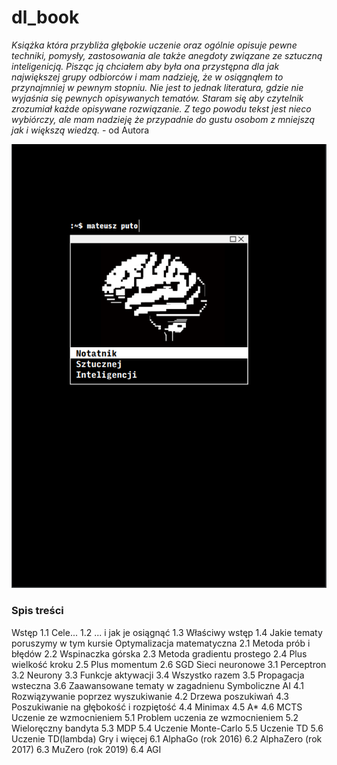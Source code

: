 # dl_book

*Książka która przybliża głębokie uczenie oraz ogólnie opisuje pewne techniki, pomysły, zastosowania ale także anegdoty związane ze sztuczną inteligenicją. Pisząc ją chciałem aby była ona przystępna dla jak największej grupy odbiorców i mam nadzieję, że w osiągnąłem to przynajmniej w pewnym stopniu. Nie jest to jednak literatura, gdzie nie wyjaśnia się pewnych opisywanych tematów. Staram się aby czytelnik zrozumiał każde opisywane rozwiązanie. Z tego powodu tekst jest nieco wybiórczy, ale mam nadzieję że przypadnie do gustu osobom z mniejszą jak i większą wiedzą.* - od Autora

![Strona tytułowa](strona-tytulowa.png)

### Spis treści

Wstęp
 1.1 Cele...
 1.2 ... i jak je osiągnąć
 1.3 Właściwy wstęp
 1.4 Jakie tematy poruszymy w tym kursie
Optymalizacja matematyczna
 2.1 Metoda prób i błędów
 2.2 Wspinaczka górska
 2.3 Metoda gradientu prostego
 2.4 Plus wielkość kroku
 2.5 Plus momentum
 2.6 SGD
Sieci neuronowe
 3.1 Perceptron
 3.2 Neurony
 3.3 Funkcje aktywacji
 3.4 Wszystko razem
 3.5 Propagacja wsteczna
 3.6 Zaawansowane tematy w zagadnienu
Symboliczne AI
 4.1 Rozwiązywanie poprzez wyszukiwanie
 4.2 Drzewa poszukiwań
 4.3 Poszukiwanie na głębokość i rozpiętość
 4.4 Minimax
 4.5 A*
 4.6 MCTS
Uczenie ze wzmocnieniem
 5.1 Problem uczenia ze wzmocnieniem
 5.2 Wieloręczny bandyta
 5.3 MDP
 5.4 Uczenie Monte-Carlo
 5.5 Uczenie TD
 5.6 Uczenie TD(lambda)
Gry i więcej
 6.1 AlphaGo (rok 2016)
 6.2 AlphaZero (rok 2017)
 6.3 MuZero (rok 2019)
 6.4 AGI
